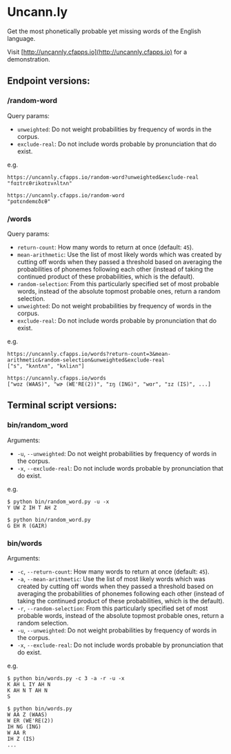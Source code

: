 # Uncann.ly

Get the most phonetically probable yet missing words of the English language.

Visit [http://uncannly.cfapps.io](http://uncannly.cfapps.io) for a demonstration.

## Endpoint versions:

### /random-word

Query params:

* `unweighted`: Do not weight probabilities by frequency of words in the corpus.
* `exclude-real`: Do not include words probable by pronunciation that do exist.

e.g.

```
https://uncannly.cfapps.io/random-word?unweighted&exclude-real
"fɑɪtrɛθrikɑtɪvʌltʌn"
```

```
https://uncannly.cfapps.io/random-word
"pɑtɛndemɛðɛθ"
```

### /words

Query params:

* `return-count`: How many words to return at once (default: `45`).
* `mean-arithmetic`: Use the list of most likely words which was created by cutting off words when they passed a threshold based on averaging the probabilities of phonemes following each other (instead of taking the continued product of these probabilities, which is the default). 
* `random-selection`: From this particularly specified set of most probable words, instead of the absolute topmost probable ones, return a random selection.
* `unweighted`: Do not weight probabilities by frequency of words in the corpus.
* `exclude-real`: Do not include words probable by pronunciation that do exist.

e.g.

```
https://uncannly.cfapps.io/words?return-count=3&mean-arithmetic&random-selection&unweighted&exclude-real
["s", "kʌntʌn", "kʌliʌn"]
```

```
https://uncannly.cfapps.io/words
["wɑz (WAAS)", "wɚ (WE'RE(2))", "ɪŋ (ING)", "wɑr", "ɪz (IS)", ...]
```

## Terminal script versions:

### bin/random_word

Arguments:

* `-u`, `--unweighted`: Do not weight probabilities by frequency of words in the corpus.
* `-x`, `--exclude-real`: Do not include words probable by pronunciation that do exist.

e.g.

```
$ python bin/random_word.py -u -x
Y UW Z IH T AH Z
```

```
$ python bin/random_word.py
G EH R (GAIR)
```

### bin/words

Arguments:

* `-c`, `--return-count`: How many words to return at once (default: `45`).
* `-a`, `--mean-arithmetic`: Use the list of most likely words which was created by cutting off words when they passed a threshold based on averaging the probabilities of phonemes following each other (instead of taking the continued product of these probabilities, which is the default). 
* `-r`, `--random-selection`: From this particularly specified set of most probable words, instead of the absolute topmost probable ones, return a random selection.
* `-u`, `--unweighted`: Do not weight probabilities by frequency of words in the corpus.
* `-x`, `--exclude-real`: Do not include words probable by pronunciation that do exist.

e.g.

```
$ python bin/words.py -c 3 -a -r -u -x
K AH L IY AH N
K AH N T AH N
S
```

```
$ python bin/words.py
W AA Z (WAAS)
W ER (WE'RE(2))
IH NG (ING)
W AA R
IH Z (IS)
...
```
